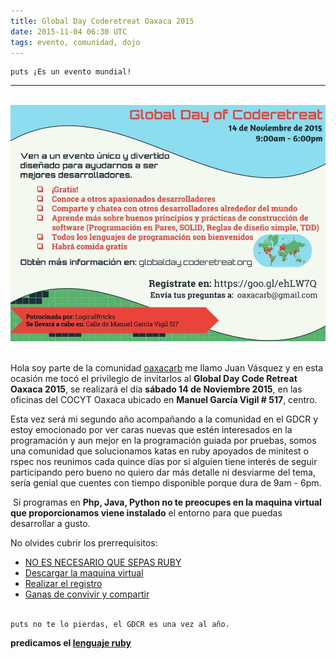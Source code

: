 ```yaml
---
title: Global Day Coderetreat Oaxaca 2015
date: 2015-11-04 06:30 UTC
tags: evento, comunidad, dojo 
---
```

~~~
puts ¡Es un evento mundial!
~~~
***
​
![global day](images/GDCR2015.jpg)
​

Hola soy parte de la comunidad [oaxacarb](www.oaxacarb.com) me llamo Juan Vásquez y en esta ocasión me tocó el privilegio de invitarlos al **Global Day Code Retreat Oaxaca 2015**, se realizará el día **sábado 14 de Noviembre 2015**, en las oficinas del COCYT Oaxaca ubicado en **Manuel García Vigil # 517**, centro.


Esta vez será mi segundo año acompañando a la comunidad en el GDCR y estoy emocionado por ver caras nuevas que estén interesados en la programación y aun mejor en la programación guiada por pruebas, somos una comunidad que solucionamos katas en ruby apoyados de minitest o rspec nos reunimos cada quince días por si alguien tiene interés de seguir participando pero bueno no quiero dar más detalle ni desviarme del tema, sería genial que cuentes con tiempo disponible porque dura de 9am - 6pm.

​
Si programas en **Php, Java, Python no te preocupes en la maquina virtual que proporcionamos viene instalado** el entorno para que puedas desarrollar a gusto.
​

No olvides cubrir los prerrequisitos:  
* [NO ES NECESARIO QUE SEPAS RUBY](http://tryruby.org/levels/1/challenges/0)  
* [Descargar la maquina virtual](https://mega.nz/#F!RFcHkQ4Q!61dqWQYNZydbukrhdNJ6yw)  
* [Realizar el registro](https://goo.gl/ehLW7Q)  
* [Ganas de convivir y compartir](http://oaxacarb.org/)  
​

~~~
puts no te lo pierdas, el GDCR es una vez al año.
~~~

**predicamos el [lenguaje ruby](http://tryruby.org/levels/1/challenges/0)**

